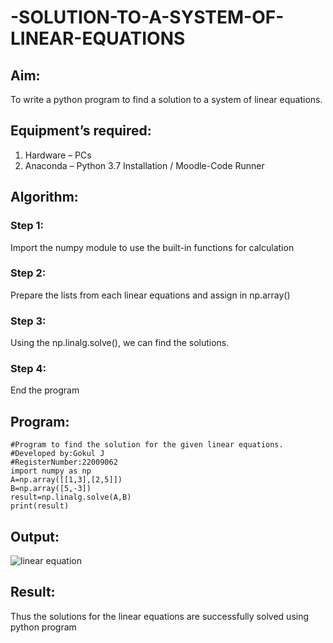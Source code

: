 # -SOLUTION-TO-A-SYSTEM-OF-LINEAR-EQUATIONS
## Aim:
To write a python program to find a solution to a system of linear equations.
## Equipment’s required:
1. 	Hardware – PCs
2. 	Anaconda – Python 3.7 Installation / Moodle-Code Runner
## Algorithm:
### Step 1: 
Import the numpy module to use the built-in functions for calculation
### Step 2: 
Prepare the lists from each linear equations and assign in np.array()
### Step 3: 
Using the np.linalg.solve(), we can find the solutions.
### Step 4: 
End the program
## Program:
```
#Program to find the solution for the given linear equations.
#Developed by:Gokul J 
#RegisterNumber:22009062
import numpy as np 
A=np.array([[1,3],[2,5]])
B=np.array([5,-3])
result=np.linalg.solve(A,B)
print(result)

```


## Output:
![linear equation](https://user-images.githubusercontent.com/121165938/212663591-9ae2cdad-ff80-4b85-8484-7ad3983e41a5.png)

## Result: 
Thus the solutions for the linear equations are successfully solved using python program

